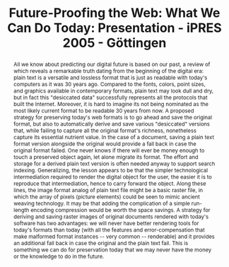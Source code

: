 ---
abstract: 'All we know about predicting our digital future is based on our past, a
  review of which reveals a remarkable truth dating from the beginning of the digital
  era: plain text is a versatile and lossless format that is just as readable with
  today''s computers as it was 30 years ago. Compared to the fonts, colors, point
  sizes, and graphics available in contemporary formats, plain text may look dull
  and dry, but in fact this "desiccated data" successfully represents all the protocols
  that built the Internet.

  Moreover, it is hard to imagine its not being nominated as the most likely current
  format to be readable 30 years from now. A proposed strategy for preserving today''s
  web formats is to go ahead and save the original format, but also to automatically
  derive and save various "desiccated" versions that, while failing to capture all
  the original format''s richness, nonetheless capture its essential nutrient value.
  In the case of a document, saving a plain text format version alongside the original
  would provide a fall back in case the original format failed. One never knows if
  there will ever be money enough to touch a preserved object again, let alone migrate
  its format. The effort and storage for a derived plain text version is often needed
  anyway to support search indexing.

  Generalizing, the lesson appears to be that the simpler technological intermediation
  required to render the digital object for the user, the easier it is to reproduce
  that intermediation, hence to carry forward the object. Along these lines, the image
  format analog of plain text file might be a basic raster file, in which the array
  of pixels (picture elements) could be seen to mimic ancient weaving technology.
  It may be that adding the complication of a simple run-length encoding compression
  would be worth the space savings. A strategy for deriving and saving raster images
  of original documents rendered with today''s software has two advantages: we will
  never have better rendering tools for today''s formats than today (with all the
  features and error-compensation that make malformed format instances -- very common
  -- renderable) and it provides an additional fall back in case the original and
  the plain text fail. This is something we can do for preservation today that we
  may never have the money or the knowledge to do in the future.'
creators:
- Kunze, John
date: null
document_url: https://services.phaidra.univie.ac.at/api/object/o:295039/download
grand_parent: iPRES
institutions: []
keywords:
- göttingen
landing_page_url: https://phaidra.univie.ac.at/o:295039
language: eng
layout: publication
license: CC BY-SA 3.0 AT
notes_url: null
parent: iPRES 2005
publication_type: paper
size: 19676
slides_url: null
source_name: iPRES
stream_url: null
title: 'Future-Proofing the Web: What We Can Do Today: Presentation - iPRES 2005 -
  Göttingen'
year: 2005
---